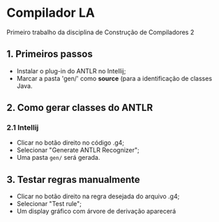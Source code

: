 # Compilador LA
Primeiro trabalho da disciplina de Construção de Compiladores 2

## 1. Primeiros passos
- Instalar o plug-in do ANTLR no Intellij;
- Marcar a pasta 'gen/' como **source** (para a identificação de classes Java.

## 2. Como gerar classes do ANTLR
### 2.1 Intellij
- Clicar no botão direito no código .g4;
- Selecionar "Generate ANTLR Recognizer";
- Uma pasta `gen/` será gerada.

## 3. Testar regras manualmente
- Clicar no botão direito na regra desejada do arquivo .g4;
- Selecionar "Test rule";
- Um display gráfico com árvore de derivação aparecerá
